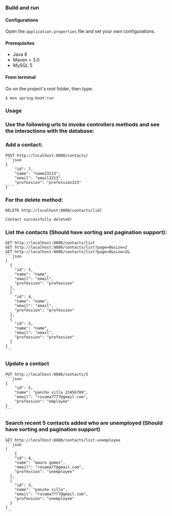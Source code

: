 
### Build and run

#### Configurations

Open the `application.properties` file and set your own configurations.

#### Prerequisites

- Java 8
- Maven > 3.0
- MySQL 5

#### From terminal

Go on the project's root folder, then type:

    $ mvn spring-boot:run


### Usage

### Use the following urls to invoke controllers methods and see the interactions with the database:

### Add a contact: 
  
    POST http://localhost:8080/contacts/
    ```json
    {
  		"id": 7,
  		"name": "name23213",
  		"email": "email3213",
  		"profession": "profession323"
	}```

### For the delete method: 
    
    DELETE http://localhost:8080/contacts/[id]
    
	Contact successfully deleted!
	
### List the contacts (Should have sorting and pagination support):
	
	GET http://localhost:8080/contacts/list
	GET http://localhost:8080/contacts/list?page=0&size=2
	GET http://localhost:8080/contacts/list?page=0&size=2&
	```json
	[
	  {
	    "id": 3,
	    "name": "name",
	    "email": "email",
	    "profession": "profession"
	  },
	  {
	    "id": 4,
	    "name": "name",
	    "email": "email",
	    "profession": "profession"
	  },
	  {
	    "id": 5,
	    "name": "name",
	    "email": "email",
	    "profession": "profession"
	  }
	]
	```
   
### Update a contact
	PUT http://localhost:8080/contacts/5
	```json
	{
  		"id": 5,
  		"name": "pancho villa 23456789",
  		"email": "rosama7777@gmail.com",
  		"profession": "employee"
	}
	```

### Search recent 5 contacts added who are unemployed (Should have sorting and pagination support)
	GET http://localhost:8080/contacts/list-unemployee
	```json
	[
  		{
	    "id": 4,
	    "name": "mauro gomez",
	    "email": "rosama77@gmail.com",
	    "profession": "unemployee"
	  },
	  {
	    "id": 3,
	    "name": "pancho villa",
	    "email": "rosama7777@gmail.com",
	    "profession": "unemployee"
	  }
	]
	```
